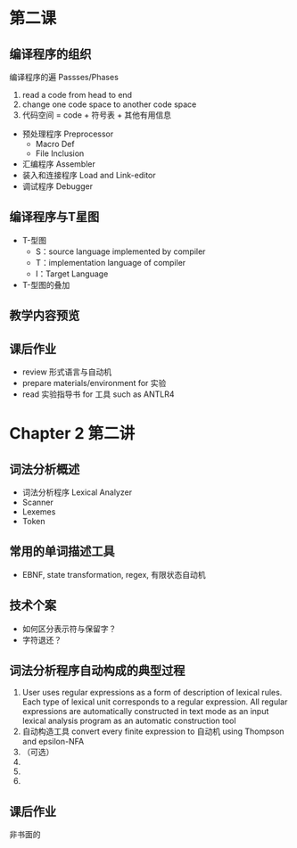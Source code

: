 # 第二课

## 编译程序的组织
编译程序的遍 Passses/Phases
1. read a code from head to end
2. change one code space to another code space
3. 代码空间 = code + 符号表 + 其他有用信息

- 预处理程序 Preprocessor
    - Macro Def
    - File Inclusion
- 汇编程序 Assembler
- 装入和连接程序 Load and Link-editor
- 调试程序 Debugger

## 编译程序与T星图
- T-型图
    - S：source language implemented by compiler
    - T：implementation language of compiler
    - I：Target Language
- T-型图的叠加

## 教学内容预览

## 课后作业
- review 形式语言与自动机
- prepare materials/environment for 实验
- read 实验指导书 for 工具 such as ANTLR4


# Chapter 2 第二讲
## 词法分析概述
- 词法分析程序 Lexical Analyzer
- Scanner
- Lexemes
- Token

## 常用的单词描述工具
- EBNF, state transformation, regex, 有限状态自动机

## 技术个案
- 如何区分表示符与保留字？
- 字符退还？

## 词法分析程序自动构成的典型过程
1. User uses regular expressions as a form of description of lexical rules. Each type of lexical unit corresponds to a regular expression. All regular expressions are automatically constructed in text mode as an input lexical analysis program as an automatic construction tool
2. 自动构造工具 convert every finite expression to 自动机 using  Thompson and epsilon-NFA
3. （可选）
4. 
5. 
6. 

## 课后作业
非书面的

